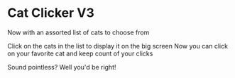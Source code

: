 # Cat Clicker V3
Now with an assorted list of cats to choose from

Click on the cats in the list to display it on the big screen
Now you can click on your favorite cat and keep count of your clicks

Sound pointless? Well you'd be right!

